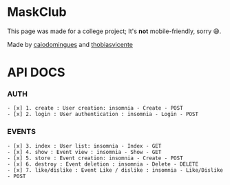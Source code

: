 # MaskClub

This page was made for a college project; It's **not** mobile-friendly, sorry 😅.

Made by [caiodomingues](https://github.com/caiodomingues) and [thobiasvicente](https://github.com/thobiasvicente)

# API DOCS

### AUTH

    - [x] 1. create : User creation: insomnia - Create - POST
    - [x] 2. login : User authentication : insomnia - Login - POST

### EVENTS
    - [x] 3. index : User list: insomnia - Index - GET
    - [x] 4. show : Event view : insomnia - Show - GET
    - [x] 5. store : Event creation: insomnia - Create - POST
    - [x] 6. destroy : Event deletion : insomnia - Delete - DELETE
    - [x] 7. like/dislike : Event Like / dislike : insomnia - Like/Dislike - POST